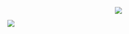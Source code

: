 
<p align="center">
    <img src="https://null.53bits.co.uk/uploads/programming/github/ip-hashing/ecmp/linked_list_1/ll1_example_1.svg">
</p>

![](https://null.53bits.co.uk/uploads/programming/github/ip-hashing/ecmp/linked_list_1/ll1_example_1.svg)
